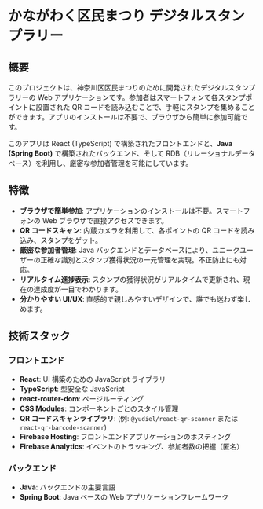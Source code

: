 # かながわく区民まつり デジタルスタンプラリー

## 概要

このプロジェクトは、神奈川区区民まつりのために開発されたデジタルスタンプラリーの Web アプリケーションです。参加者はスマートフォンで各スタンプポイントに設置された QR コードを読み込むことで、手軽にスタンプを集めることができます。アプリのインストールは不要で、ブラウザから簡単に参加可能です。

このアプリは React (TypeScript) で構築されたフロントエンドと、**Java (Spring Boot)** で構築されたバックエンド、そして RDB（リレーショナルデータベース）を利用し、厳密な参加者管理を可能にしています。

## 特徴

- **ブラウザで簡単参加**: アプリケーションのインストールは不要。スマートフォンの Web ブラウザで直接アクセスできます。
- **QR コードスキャン**: 内蔵カメラを利用して、各ポイントの QR コードを読み込み、スタンプをゲット。
- **厳密な参加者管理**: Java バックエンドとデータベースにより、ユニークユーザーの正確な識別とスタンプ獲得状況の一元管理を実現。不正防止にも対応。
- **リアルタイム進捗表示**: スタンプの獲得状況がリアルタイムで更新され、現在の達成度が一目でわかります。
- **分かりやすい UI/UX**: 直感的で親しみやすいデザインで、誰でも迷わず楽しめます。

## 技術スタック

### フロントエンド

- **React**: UI 構築のための JavaScript ライブラリ
- **TypeScript**: 型安全な JavaScript
- **react-router-dom**: ページルーティング
- **CSS Modules**: コンポーネントごとのスタイル管理
- **QR コードスキャンライブラリ**: (例: `@yudiel/react-qr-scanner` または `react-qr-barcode-scanner`)
- **Firebase Hosting**: フロントエンドアプリケーションのホスティング
- **Firebase Analytics**: イベントのトラッキング、参加者数の把握（匿名）

### バックエンド

- **Java**: バックエンドの主要言語
- **Spring Boot**: Java ベースの Web アプリケーションフレームワーク
